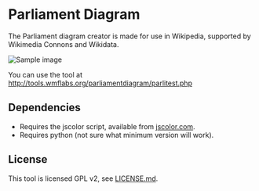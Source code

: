 # Parliament Diagram

The Parliament diagram creator is made for use in Wikipedia, supported by Wikimedia Connons and Wikidata.

![Sample image](https://tools.wmflabs.org/parliamentdiagram/images/CumhuriyetMeclisiDagilim.svg)

You can use the tool at http://tools.wmflabs.org/parliamentdiagram/parlitest.php

## Dependencies

* Requires the jscolor script, available from [jscolor.com](jscolor.com).
* Requires python (not sure what minimum version will work).

## License

This tool is licensed GPL v2, see [LICENSE.md](LICENSE.md).
